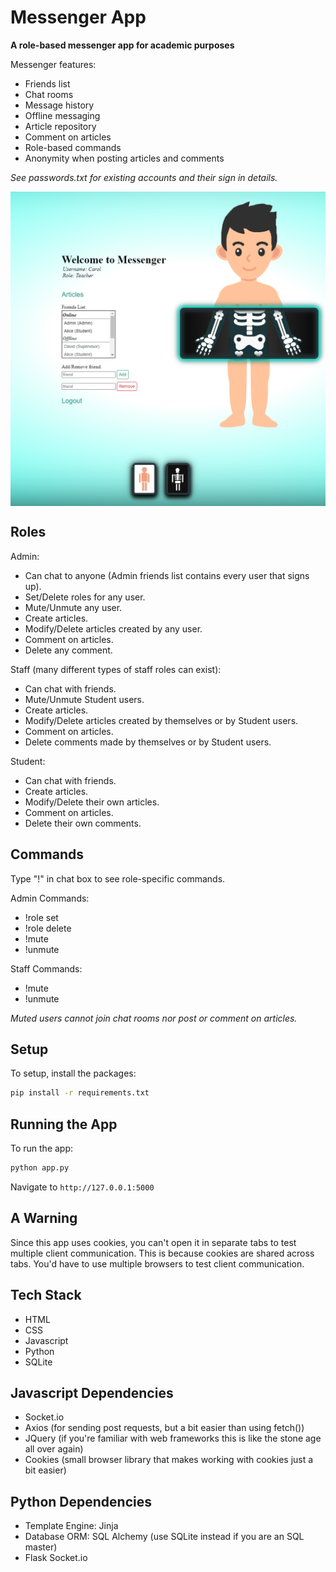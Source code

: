 # Messenger App

**A role-based messenger app for academic purposes**

Messenger features:
- Friends list
- Chat rooms
- Message history
- Offline messaging
- Article repository
- Comment on articles
- Role-based commands
- Anonymity when posting articles and comments

*See passwords.txt for existing accounts and their sign in details.*

<img align="center" src="https://github.com/bbat2575/MessengerApp/blob/main/Messenger.png">

## Roles

Admin:  
- Can chat to anyone (Admin friends list contains every user that signs up).  
- Set/Delete roles for any user.  
- Mute/Unmute any user.  
- Create articles.  
- Modify/Delete articles created by any user.  
- Comment on articles.  
- Delete any comment.  

Staff (many different types of staff roles can exist):  
- Can chat with friends.  
- Mute/Unmute Student users.  
- Create articles.  
- Modify/Delete articles created by themselves or by Student users.  
- Comment on articles.  
- Delete comments made by themselves or by Student users.  

Student:  
- Can chat with friends.  
- Create articles.  
- Modify/Delete their own articles.  
- Comment on articles.  
- Delete their own comments.  

## Commands

Type "!" in chat box to see role-specific commands.

Admin Commands:  
- !role set <username> <role>  
- !role delete <username>  
- !mute <username>  
- !unmute <username>  

Staff Commands:  
- !mute <username>  
- !unmute <username>  

*Muted users cannot join chat rooms nor post or comment on articles.*

## Setup

To setup, install the packages:

```bash
pip install -r requirements.txt
```

## Running the App

To run the app:

```bash
python app.py
```

Navigate to `http://127.0.0.1:5000`

## A Warning
Since this app uses cookies, you can't open it in separate tabs to test multiple client communication. This is because cookies are shared across tabs. You'd have to use multiple browsers to test client communication.

## Tech Stack
- HTML
- CSS
- Javascript
- Python
- SQLite

## Javascript Dependencies
- Socket.io
- Axios (for sending post requests, but a bit easier than using fetch())
- JQuery (if you're familiar with web frameworks this is like the stone age all over again)
- Cookies (small browser library that makes working with cookies just a bit easier)

## Python Dependencies
- Template Engine: Jinja
- Database ORM: SQL Alchemy (use SQLite instead if you are an SQL master)
- Flask Socket.io
